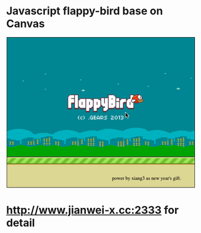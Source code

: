 # Javascript  flappy-bird base on Canvas

![avatar](https://github.com/JV-X/flappy-bird/blob/master/animation.gif)

# http://www.jianwei-x.cc:2333 for detail
